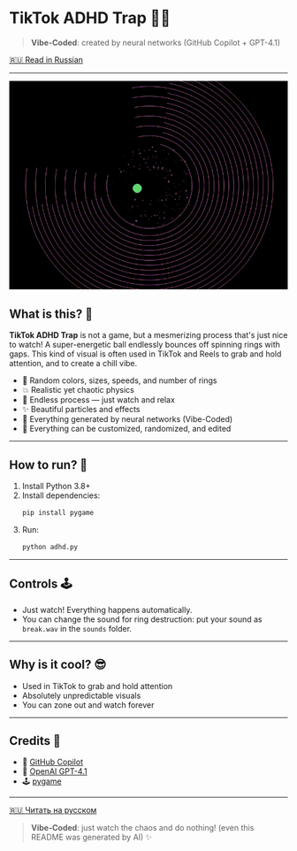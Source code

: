 # TikTok ADHD Trap 🎯✨

> **Vibe-Coded**: created by neural networks (GitHub Copilot + GPT-4.1)

[🇷🇺 Read in Russian](README.md)

---

![demo](demo.gif)

## What is this? 🤔

**TikTok ADHD Trap** is not a game, but a mesmerizing process that's just nice to watch! A super-energetic ball endlessly bounces off spinning rings with gaps. This kind of visual is often used in TikTok and Reels to grab and hold attention, and to create a chill vibe.

- 🎨 Random colors, sizes, speeds, and number of rings
- 💥 Realistic yet chaotic physics
- 🔄 Endless process — just watch and relax
- ✨ Beautiful particles and effects
- 🤖 Everything generated by neural networks (Vibe-Coded)
- 🎨 Everything can be customized, randomized, and edited

---

## How to run? 🚀

1. Install Python 3.8+
2. Install dependencies:
   ```bash
   pip install pygame
   ```
3. Run:
   ```bash
   python adhd.py
   ```

---

## Controls 🕹️

- Just watch! Everything happens automatically.
- You can change the sound for ring destruction: put your sound as `break.wav` in the `sounds` folder.

---

## Why is it cool? 😎

- Used in TikTok to grab and hold attention
- Absolutely unpredictable visuals
- You can zone out and watch forever

---

## Credits 🙏

- 🤖 [GitHub Copilot](https://github.com/features/copilot)
- 🤖 [OpenAI GPT-4.1](https://openai.com/research/gpt-4)
- 🕹️ [pygame](https://www.pygame.org/)

---

[🇷🇺 Читать на русском](README.md)

> **Vibe-Coded**: just watch the chaos and do nothing! (even this README was generated by AI) ✨
